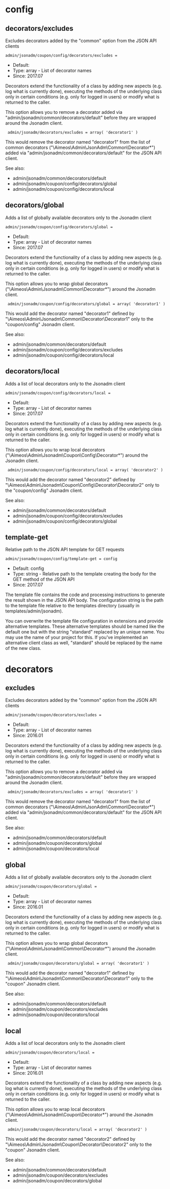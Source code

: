 
# config
## decorators/excludes

Excludes decorators added by the "common" option from the JSON API clients

```
admin/jsonadm/coupon/config/decorators/excludes = 
```

* Default: 
* Type: array - List of decorator names
* Since: 2017.07

Decorators extend the functionality of a class by adding new aspects
(e.g. log what is currently done), executing the methods of the underlying
class only in certain conditions (e.g. only for logged in users) or
modify what is returned to the caller.

This option allows you to remove a decorator added via
"admin/jsonadm/common/decorators/default" before they are wrapped
around the Jsonadm client.

```
 admin/jsonadm/decorators/excludes = array( 'decorator1' )
```

This would remove the decorator named "decorator1" from the list of
common decorators ("\Aimeos\Admin\JsonAdm\Common\Decorator\*") added via
"admin/jsonadm/common/decorators/default" for the JSON API client.

See also:

* admin/jsonadm/common/decorators/default
* admin/jsonadm/coupon/config/decorators/global
* admin/jsonadm/coupon/config/decorators/local

## decorators/global

Adds a list of globally available decorators only to the Jsonadm client

```
admin/jsonadm/coupon/config/decorators/global = 
```

* Default: 
* Type: array - List of decorator names
* Since: 2017.07

Decorators extend the functionality of a class by adding new aspects
(e.g. log what is currently done), executing the methods of the underlying
class only in certain conditions (e.g. only for logged in users) or
modify what is returned to the caller.

This option allows you to wrap global decorators
("\Aimeos\Admin\Jsonadm\Common\Decorator\*") around the Jsonadm
client.

```
 admin/jsonadm/coupon/config/decorators/global = array( 'decorator1' )
```

This would add the decorator named "decorator1" defined by
"\Aimeos\Admin\Jsonadm\Common\Decorator\Decorator1" only to the
"coupon/config" Jsonadm client.

See also:

* admin/jsonadm/common/decorators/default
* admin/jsonadm/coupon/config/decorators/excludes
* admin/jsonadm/coupon/config/decorators/local

## decorators/local

Adds a list of local decorators only to the Jsonadm client

```
admin/jsonadm/coupon/config/decorators/local = 
```

* Default: 
* Type: array - List of decorator names
* Since: 2017.07

Decorators extend the functionality of a class by adding new aspects
(e.g. log what is currently done), executing the methods of the underlying
class only in certain conditions (e.g. only for logged in users) or
modify what is returned to the caller.

This option allows you to wrap local decorators
("\Aimeos\Admin\Jsonadm\Coupon\Config\Decorator\*") around the Jsonadm
client.

```
 admin/jsonadm/coupon/config/decorators/local = array( 'decorator2' )
```

This would add the decorator named "decorator2" defined by
"\Aimeos\Admin\Jsonadm\Coupon\Config\Decorator\Decorator2" only to the
"coupon/config" Jsonadm client.

See also:

* admin/jsonadm/common/decorators/default
* admin/jsonadm/coupon/config/decorators/excludes
* admin/jsonadm/coupon/config/decorators/global

## template-get

Relative path to the JSON API template for GET requests

```
admin/jsonadm/coupon/config/template-get = config
```

* Default: config
* Type: string - Relative path to the template creating the body for the GET method of the JSON API
* Since: 2017.07

The template file contains the code and processing instructions
to generate the result shown in the JSON API body. The
configuration string is the path to the template file relative
to the templates directory (usually in templates/admin/jsonadm).

You can overwrite the template file configuration in extensions and
provide alternative templates. These alternative templates should be
named like the default one but with the string "standard" replaced by
an unique name. You may use the name of your project for this. If
you've implemented an alternative client class as well, "standard"
should be replaced by the name of the new class.


# decorators
## excludes

Excludes decorators added by the "common" option from the JSON API clients

```
admin/jsonadm/coupon/decorators/excludes = 
```

* Default: 
* Type: array - List of decorator names
* Since: 2016.01

Decorators extend the functionality of a class by adding new aspects
(e.g. log what is currently done), executing the methods of the underlying
class only in certain conditions (e.g. only for logged in users) or
modify what is returned to the caller.

This option allows you to remove a decorator added via
"admin/jsonadm/common/decorators/default" before they are wrapped
around the Jsonadm client.

```
 admin/jsonadm/decorators/excludes = array( 'decorator1' )
```

This would remove the decorator named "decorator1" from the list of
common decorators ("\Aimeos\Admin\JsonAdm\Common\Decorator\*") added via
"admin/jsonadm/common/decorators/default" for the JSON API client.

See also:

* admin/jsonadm/common/decorators/default
* admin/jsonadm/coupon/decorators/global
* admin/jsonadm/coupon/decorators/local

## global

Adds a list of globally available decorators only to the Jsonadm client

```
admin/jsonadm/coupon/decorators/global = 
```

* Default: 
* Type: array - List of decorator names
* Since: 2016.01

Decorators extend the functionality of a class by adding new aspects
(e.g. log what is currently done), executing the methods of the underlying
class only in certain conditions (e.g. only for logged in users) or
modify what is returned to the caller.

This option allows you to wrap global decorators
("\Aimeos\Admin\Jsonadm\Common\Decorator\*") around the Jsonadm
client.

```
 admin/jsonadm/coupon/decorators/global = array( 'decorator1' )
```

This would add the decorator named "decorator1" defined by
"\Aimeos\Admin\Jsonadm\Common\Decorator\Decorator1" only to the
"coupon" Jsonadm client.

See also:

* admin/jsonadm/common/decorators/default
* admin/jsonadm/coupon/decorators/excludes
* admin/jsonadm/coupon/decorators/local

## local

Adds a list of local decorators only to the Jsonadm client

```
admin/jsonadm/coupon/decorators/local = 
```

* Default: 
* Type: array - List of decorator names
* Since: 2016.01

Decorators extend the functionality of a class by adding new aspects
(e.g. log what is currently done), executing the methods of the underlying
class only in certain conditions (e.g. only for logged in users) or
modify what is returned to the caller.

This option allows you to wrap local decorators
("\Aimeos\Admin\Jsonadm\Coupon\Decorator\*") around the Jsonadm
client.

```
 admin/jsonadm/coupon/decorators/local = array( 'decorator2' )
```

This would add the decorator named "decorator2" defined by
"\Aimeos\Admin\Jsonadm\Coupon\Decorator\Decorator2" only to the
"coupon" Jsonadm client.

See also:

* admin/jsonadm/common/decorators/default
* admin/jsonadm/coupon/decorators/excludes
* admin/jsonadm/coupon/decorators/global